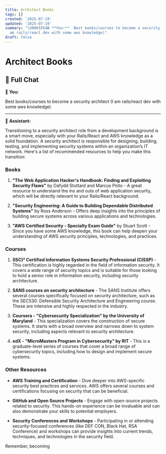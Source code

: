 ```yaml
---
title: Architect Books
tags: []
created: '2025-07-19'
updated: '2025-07-19'
summary: "\U0001F64B **You:**  Best books/courses to become a security architect (I
  am rails/react dev with some aws knowledge)"
draft: false
---
```


# Architect Books

## 🧠 Full Chat

🙋 **You:**

Best books/courses to become a security architect (I am rails/react dev with some aws knowledge)

---

🤖 **Assistant:**

Transitioning to a security architect role from a development background is a smart move, especially with your Rails/React and AWS knowledge as a solid foundation. A security architect is responsible for designing, building, testing, and implementing security systems within an organization’s IT network. Here's a list of recommended resources to help you make this transition:

### Books

1. **"The Web Application Hacker's Handbook: Finding and Exploiting Security Flaws"** by Dafydd Stuttard and Marcus Pinto - A great resource to understand the ins and outs of web application security, which will be directly relevant to your Rails/React background.

2. **"Security Engineering: A Guide to Building Dependable Distributed Systems"** by Ross Anderson - Offers deep insights into the principles of building secure systems across various applications and technologies.

3. **"AWS Certified Security - Specialty Exam Guide"** by Stuart Scott - Since you have some AWS knowledge, this book can help deepen your understanding of AWS security principles, technologies, and practices.

### Courses

1. **(ISC)² Certified Information Systems Security Professional (CISSP)** - This certification is highly regarded in the field of information security. It covers a wide range of security topics and is suitable for those looking to hold a senior role in information security, including security architecture.

2. **SANS courses on security architecture** - The SANS Institute offers several courses specifically focused on security architecture, such as the SEC530: Defensible Security Architecture and Engineering course. These are intensive and highly respected in the industry.

3. **Coursera - "Cybersecurity Specialization" by the University of Maryland** - This specialization covers the construction of secure systems. It starts with a broad overview and narrows down to system security, including aspects relevant to security architecture.

4. **edX - "MicroMasters Program in Cybersecurity" by RIT** - This is a graduate-level series of courses that cover a broad range of cybersecurity topics, including how to design and implement secure systems.

### Other Resources

- **AWS Training and Certification** - Dive deeper into AWS-specific security best practices and services. AWS offers several courses and certifications focusing on security that can be beneficial.

- **GitHub and Open Source Projects** - Engage with open-source projects related to security. This hands-on experience can be invaluable and can also demonstrate your skills to potential employers.

- **Security Conferences and Workshops** - Participating in or attending security-focused conferences (like DEF CON, Black Hat, RSA Conference) and workshops can provide insights into current trends, techniques, and technologies in the security field.

Remember, becoming